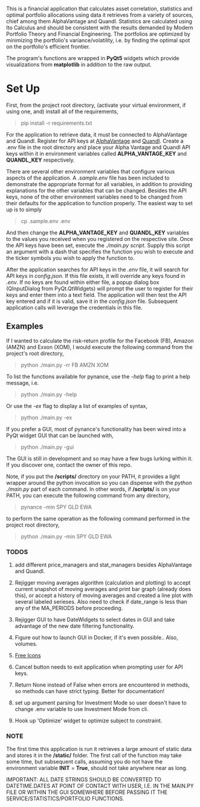 This is a financial application that calculates asset correlation, statistics and optimal portfolio allocations using data it retrieves from a variety of sources, chief among them AlphaVantage and Quandl. Statistics are calculated using Ito Calculus and should be consistent with the results demanded by Modern Portfolio Theory and Financial Engineering. The portfolios are optimized by minimizing the portfolio's variance/volatility, i.e. by finding the optimal spot on the portfolio's efficient frontier.

The program's functions are wrapped in <b>PyQt5</b> widgets which provide visualizations from <b>matplotlib</b> in addition to the raw output.

# Set Up

First, from the project root directory, (activate your virtual environment, if using one, and) install all of the requirements,

> pip install -r requirements.txt

For the application to retrieve data, it must be connected to AlphaVantage and Quandl. Register for API keys at [AlphaVantage](https://www.alphavantage.co) and [Quandl](https://www.quandl.com/). Create a .env file in the root directory and place your Alpha Vantage and Quandl API keys within it in environment variables called <b>ALPHA_VANTAGE_KEY</b> and <b>QUANDL_KEY</b> respectively. 

There are several other environment variables that configure various aspects of the application. A <i>.sample.env</i> file has been included to demonstrate the appropriate format for all variables, in addition to providing explanations for the other variables that can be changed. Besides the API keys, none of the other environment variables need to be changed from their defaults for the application to function properly. The easiest way to set up is to simply 

> cp .sample.env .env

And then change the <b>ALPHA_VANTAGE_KEY</b> and <b>QUANDL_KEY</b> variables to the values you received when you registered on the respective site. Once the API keys have been set, execute the <i>./main.py script</i>. Supply this script an argument with a dash that specifies the function you wish to execute and the ticker symbols you wish to apply the function to. 

After the application searches for API keys in the <i>.env</i> file, it will search for API keys in <i>config.json</i>. If this file exists, it will override any keys found in <i>.env</i>. If no keys are found within either file, a popup dialog box (QInputDialog from PyQt.QtWidgets) will prompt the user to register for their keys and enter them into a text field. The application will then test the API key entered and if it is valid, save it in the <i>config.json</i> file. Subsequent application calls will leverage the credentials in this file.

## Examples 

If I wanted to calculate the risk-return profile for the Facebook (FB), Amazon (AMZN) and Exxon (XOM), I would execute the following command from the project's root directory,

> python ./main.py -rr FB AMZN XOM

To list the functions available for pynance, use the <i>-help</i> flag to print a help message, i.e.

> python ./main.py -help

Or use the <i>-ex</i> flag to display a list of examples of syntax,

> python ./main.py -ex

If you prefer a GUI, most of pynance's functionality has been wired into a PyQt widget GUI that can be launched with,

> python ./main.py -gui

The GUI is still in development and so may have a few bugs lurking within it. If you discover one, contact the owner of this repo.

Note, if you put the <b>/scripts/</b> directory on your PATH, it provides a light wrapper around the python invocation so you can dispense with the <i>python ./main.py</i> part of each command. In other words, if <b>/scripts/</b> is on your PATH, you can execute the following command from any directory,

> pynance -min SPY GLD EWA

to perform the same operation as the following command performed in the project root directory,

> python ./main.py -min SPY GLD EWA

### TODOS

1. add different price_managers and stat_managers besides AlphaVantage and Quandl.

2. Rejigger moving averages algorithm (calculation and plotting) to accept current snapshot of moving averages and print bar graph (already does this), or accept a history of moving averages and created a line plot with several labeled serieses. Also need to check if date_range is less than any of the MA_PERIODS before proceeding.

3. Rejigger GUI to have DateWidgets to select dates in GUI and take advantage of the new date filtering functionality.

4. Figure out how to launch GUI in Docker, if it's even possible.. Also, volumes.

5. [Free Icons](https://streamlineicons.com/)

6. Cancel button needs to exit application when prompting user for API keys.

7. Return None instead of False when errors are encountered in methods, so methods can have strict typing. Better for documentation! 

8. set up argument parsing for Investment Mode so user doesn't have to change .env variable to use Investment Mode from cli.

9. Hook up 'Optimize' widget to optimize subject to constraint.

### NOTE

The first time this application is run it retrieves a large amount of static data and stores it in the <b>/static/</b> folder. The first call of the function may take some time, but subsequent calls, assuming you do not have the environment variable <b>INIT</b> = <b>True</b>, should not take anywhere near as long.

IMPORTANT: ALL DATE STRINGS SHOULD BE CONVERTED TO DATETIME.DATES AT POINT OF CONTACT WITH USER, I.E. IN THE MAIN.PY FILE OR WITHIN THE GUI SOMEWHERE BEFORE PASSING IT THE SERVICE/STATISTICS/PORTFOLIO FUNCTIONS.